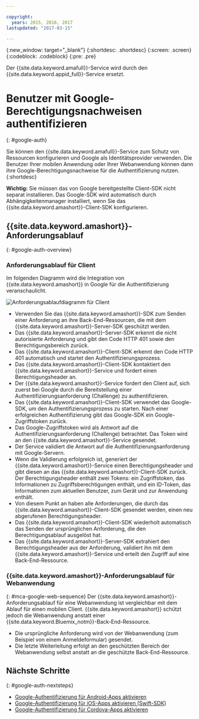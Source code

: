 ```yaml
---

copyright:
  years: 2015, 2016, 2017
lastupdated: "2017-03-15"

---
```

{:new_window: target="_blank"}
{:shortdesc: .shortdesc}
{:screen: .screen}
{:codeblock: .codeblock}
{:pre: .pre}

Der {{site.data.keyword.amafull}}-Service wird durch den {{site.data.keyword.appid_full}}-Service ersetzt.


# Benutzer mit Google-Berechtigungsnachweisen authentifizieren
{: #google-auth}

Sie können den {{site.data.keyword.amafull}}-Service zum Schutz von Ressourcen konfigurieren und Google als Identitätsprovider verwenden. Die Benutzer Ihrer mobilen Anwendung oder Ihrer Webanwendung können dann ihre Google-Berechtigungsnachweise für die Authentifizierung nutzen.
{:shortdesc}

**Wichtig:** Sie müssen das von Google bereitgestellte Client-SDK nicht separat installieren. Das Google-SDK wird automatisch durch Abhängigkeitenmanager installiert, wenn Sie das {{site.data.keyword.amashort}}-Client-SDK konfigurieren.

## {{site.data.keyword.amashort}}-Anforderungsablauf
{: #google-auth-overview}

### Anforderungsablauf für Client

Im folgenden Diagramm wird die Integration von {{site.data.keyword.amashort}} in Google für die Authentifizierung veranschaulicht.

![Anforderungsablaufdiagramm für Client](images/mca-sequence-google.jpg)

* Verwenden Sie das {{site.data.keyword.amashort}}-SDK zum Senden einer Anforderung an ihre Back-End-Ressourcen, die mit dem {{site.data.keyword.amashort}}-Server-SDK geschützt werden.
* Das {{site.data.keyword.amashort}}-Server-SDK erkennt die nicht autorisierte Anforderung und gibt den Code HTTP 401 sowie den Berechtigungsbereich zurück.
* Das {{site.data.keyword.amashort}}-Client-SDK erkennt den Code HTTP 401 automatisch und startet den Authentifizierungsprozess.
* Das {{site.data.keyword.amashort}}-Client-SDK kontaktiert den {{site.data.keyword.amashort}}-Service und fordert einen Berechtigungsheader an.
* Der {{site.data.keyword.amashort}}-Service fordert den Client auf, sich zuerst bei Google durch die Bereitstellung einer Authentifizierungsanforderung (Challenge) zu authentifizieren.
* Das {{site.data.keyword.amashort}}-Client-SDK verwendet das Google-SDK, um den Authentifizierungsprozess zu starten. Nach einer erfolgreichen Authentifizierung gibt das Google-SDK ein Google-Zugriffstoken zurück.
* Das Google-Zugriffstoken wird als Antwort auf die Authentifizierungsanforderung (Challenge) betrachtet. Das Token wird an den {{site.data.keyword.amashort}}-Service gesendet.
* Der Service validiert die Antwort auf die Authentifizierungsanforderung mit Google-Servern.
* Wenn die Validierung erfolgreich ist, generiert der {{site.data.keyword.amashort}}-Service einen Berechtigungsheader und gibt diesen an das {{site.data.keyword.amashort}}-Client-SDK zurück. Der Berechtigungsheader enthält zwei Tokens: ein Zugriffstoken, das Informationen zu Zugriffsberechtigungen enthält, und ein ID-Token, das Informationen zum aktuellen Benutzer, zum Gerät und zur Anwendung enthält.
* Von diesem Punkt an haben alle Anforderungen, die durch das {{site.data.keyword.amashort}}-Client-SDK gesendet werden, einen neu abgerufenen Berechtigungsheader.
* Das {{site.data.keyword.amashort}}-Client-SDK wiederholt automatisch das Senden der ursprünglichen Anforderung, die den Berechtigungsablauf ausgelöst hat.
* Das {{site.data.keyword.amashort}}-Server-SDK extrahiert den Berechtigungsheader aus der Anforderung, validiert ihn mit dem {{site.data.keyword.amashort}}-Service und erteilt den Zugriff auf eine Back-End-Ressource.


### {{site.data.keyword.amashort}}-Anforderungsablauf für Webanwendung
{: #mca-google-web-sequence}
Der {{site.data.keyword.amashort}}-Anforderungsablauf für eine Webanwendung ist vergleichbar mit dem Ablauf für einen mobilen Client. {{site.data.keyword.amashort}} schützt jedoch die Webanwendung anstatt einer {{site.data.keyword.Bluemix_notm}}-Back-End-Ressource.

  * Die ursprüngliche Anforderung wird von der Webanwendung (zum Beispiel von einem Anmeldeformular) gesendet.
  * Die letzte Weiterleitung erfolgt an den geschützten Bereich der Webanwendung selbst anstatt an die geschützte Back-End-Ressource.



## Nächste Schritte
{: #google-auth-nextsteps}

* [Google-Authentifizierung für Android-Apps aktivieren](google-auth-android.html)
* [Google-Authentifizierung für iOS-Apps aktivieren (Swift-SDK)](google-auth-ios-swift-sdk.html)
* [Google-Authentifizierung für Cordova-Apps aktivieren](google-auth-cordova.html)
